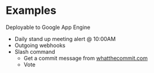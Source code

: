 # Examples
Deployable to Google App Engine
- Daily stand up meeting alert @ 10:00AM
- Outgoing webhooks
- Slash command
  - Get a commit message from [whatthecommit.com](http://whatthecommit.com/)
  - Vote
